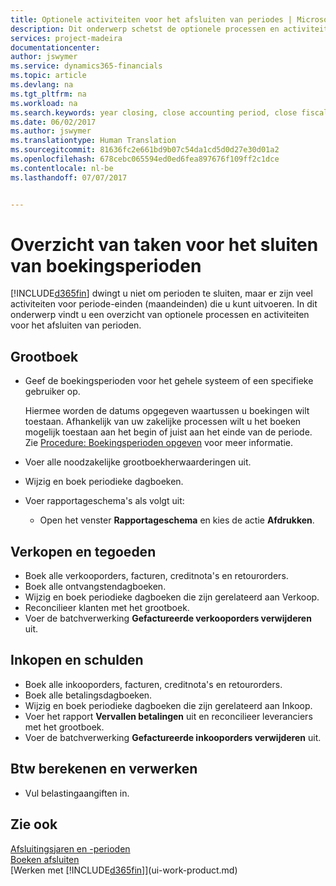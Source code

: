 ```yaml
---
title: Optionele activiteiten voor het afsluiten van periodes | Microsoft Docs
description: Dit onderwerp schetst de optionele processen en activiteiten voor het sluiten van boekingsperioden in Financials.
services: project-madeira
documentationcenter: 
author: jswymer
ms.service: dynamics365-financials
ms.topic: article
ms.devlang: na
ms.tgt_pltfrm: na
ms.workload: na
ms.search.keywords: year closing, close accounting period, close fiscal year, aging, creditor payments, vendor payments
ms.date: 06/02/2017
ms.author: jswymer
ms.translationtype: Human Translation
ms.sourcegitcommit: 81636fc2e661bd9b07c54da1cd5d0d27e30d01a2
ms.openlocfilehash: 678cebc065594ed0ed6fea897676f109ff2c1dce
ms.contentlocale: nl-be
ms.lasthandoff: 07/07/2017


---
```

# <a name="overview-of-tasks-to-close-accounting-periods"></a>Overzicht van taken voor het sluiten van boekingsperioden
[!INCLUDE[d365fin](includes/d365fin_md.md)] dwingt u niet om perioden te sluiten, maar er zijn veel activiteiten voor periode-einden (maandeinden) die u kunt uitvoeren. In dit onderwerp vindt u een overzicht van optionele processen en activiteiten voor het afsluiten van perioden.  

## <a name="general-ledger"></a>Grootboek
* Geef de boekingsperioden voor het gehele systeem of een specifieke gebruiker op.  

    Hiermee worden de datums opgegeven waartussen u boekingen wilt toestaan. Afhankelijk van uw zakelijke processen wilt u het boeken mogelijk toestaan aan het begin of juist aan het einde van de periode. Zie [Procedure: Boekingsperioden opgeven](finance-how-specify-posting-periods.md) voor meer informatie.  
* Voer alle noodzakelijke grootboekherwaarderingen uit.  
* Wijzig en boek periodieke dagboeken.  
  <!--* Process Consolidations-->
* Voer rapportageschema's als volgt uit:  
  * Open het venster **Rapportageschema** en kies de actie **Afdrukken**.  

## <a name="sales-and-receivables"></a>Verkopen en tegoeden
* Boek alle verkooporders, facturen, creditnota's en retourorders.  
* Boek alle ontvangstendagboeken.  
* Wijzig en boek periodieke dagboeken die zijn gerelateerd aan Verkoop.  
* Reconcilieer klanten met het grootboek.  
* Voer de batchverwerking **Gefactureerde verkooporders verwijderen** uit.  

## <a name="purchases-and-payables"></a>Inkopen en schulden
* Boek alle inkooporders, facturen, creditnota's en retourorders.  
* Boek alle betalingsdagboeken.  
* Wijzig en boek periodieke dagboeken die zijn gerelateerd aan Inkoop.  
* Voer het rapport **Vervallen betalingen** uit en reconcilieer leveranciers met het grootboek.  
* Voer de batchverwerking **Gefactureerde inkooporders verwijderen** uit.  

<!-- ### Fixed Assets
* Post all maintenance costs have been posted through the fixed asset journals or invoices.
* Post adjustments.
* Post appreciation.
* Post depreciation.
* Update and post the recurring fixed asset journal.-->

<!--### Intercompany
* Process Intercompany Postings.-->

## <a name="calculate-and-process-sales-tax"></a>Btw berekenen en verwerken
* Vul belastingaangiften in.  

## <a name="see-also"></a>Zie ook
[Afsluitingsjaren en -perioden](year-close-years-periods.md)  
[Boeken afsluiten](year-close-books.md)  
[Werken met [!INCLUDE[d365fin](includes/d365fin_md.md)]](ui-work-product.md)

